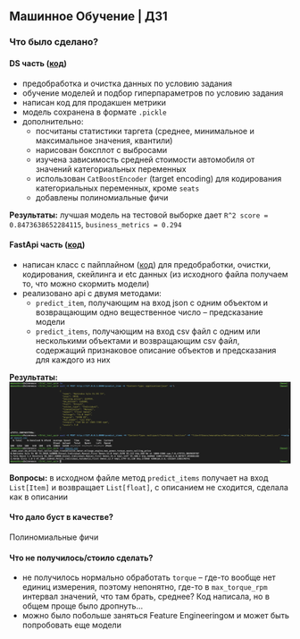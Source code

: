 ## Машинное Обучение | ДЗ1

### Что было сделано?

#### DS часть ([код](https://github.com/sirenescx/ml_hw_1/blob/master/notebooks/HW1_Regression_with_inference.ipynb))

 - предобработка и очистка данных по условию задания
 - обучение моделей и подбор гиперпараметров по условию задания
 - написан код для продакшен метрики
 - модель сохранена в формате `.pickle`
 - дополнительно: 
   - посчитаны статистики таргета (среднее, минимальное и максимальное значения, квантили)
   - нарисован боксплот с выбросами
   - изучена зависимость средней стоимости автомобиля от значений категориальных переменных
   - использован `CatBoostEncoder` (target encoding) для кодирования категориальных переменных, кроме `seats`
   - добавлены полиномиальные фичи

**Результаты:** лучшая модель на тестовой выборке дает `R^2 score = 0.8473638652284115`, `business_metrics = 0.294`

#### FastApi часть ([код](https://github.com/sirenescx/ml_hw_1/blob/master/api/api.py))
- написан класс с пайплайном ([код](https://github.com/sirenescx/ml_hw_1/blob/master/api/preprocessing_pipeline/pipeline.py)) для предобработки, очистки, кодирования, скейлинга и etc данных (из исходного файла получаем то, что можно скормить модели)
- реализовано api c двумя методами:
  - `predict_item`, получающим на вход json с одним объектом и возвращающим одно вещественное число – предсказание модели
  - `predict_items`, получающим на вход csv файл с одним или несколькими объектами и возвращающим csv файл, содержащий признаковое описание объектов и предсказания для каждого из них

**Результаты:**
![demo](pictures/demo.png)

**Вопросы:** в исходном файле метод `predict_items` получает на вход `List[Item]` и возвращает `List[float]`, с описанием не сходится, сделала как в описании

#### Что дало буст в качестве?
Полиномиальные фичи

#### Что не получилось/стоило сделать?

 - не получилось нормально обработать `torque` – где-то вообще нет единиц измерения, поэтому непонятно, где-то в `max_torque_rpm` интервал значений, что там брать, среднее?  Код написала, но в общем проще было дропнуть...
 - можно было побольше заняться Feature Engineeringом и может быть попробовать еще модели
